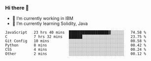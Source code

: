 ### Hi there 👋

<!--
**mathcodeman/mathcodeman** is a ✨ _special_ ✨ repository because its `README.md` (this file) appears on your GitHub profile.

Here are some ideas to get you started:

- 🔭 I’m currently working on ...
- 🌱 I’m currently learning ...
- 👯 I’m looking to collaborate on ...
- 🤔 I’m looking for help with ...
- 💬 Ask me about ...
- 📫 How to reach me: ...
- 😄 Pronouns: ...
- ⚡ Fun fact: ...
-->

- 🔭 I’m currently working in IBM
- 🌱 I’m currently learning Solidity, Java

<!--START_SECTION:waka-->

```text
JavaScript   23 hrs 40 mins  ██████████████████▓░░░░░░   74.58 %
C            7 hrs 32 mins   ██████░░░░░░░░░░░░░░░░░░░   23.75 %
Git Config   10 mins         ░░░░░░░░░░░░░░░░░░░░░░░░░   00.58 %
Python       8 mins          ░░░░░░░░░░░░░░░░░░░░░░░░░   00.42 %
CSS          4 mins          ░░░░░░░░░░░░░░░░░░░░░░░░░   00.24 %
Other        2 mins          ░░░░░░░░░░░░░░░░░░░░░░░░░   00.12 %
```

<!--END_SECTION:waka-->

